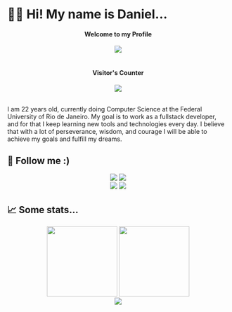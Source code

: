 # 👋🏽 Hi! My name is Daniel...
<h4 align="center">Welcome to my Profile</h4>
<div align="center">
  <img src="https://imgur.com/rJAwGa2"/></br></br>
  <h4>Visitor's Counter</h4>
  <img src="https://profile-counter.glitch.me/dmaxadu/count.svg"/>
 </div>
 </br>
<p>I am 22 years old, currently doing Computer Science at the Federal University of Rio de Janeiro. My goal is to work as a fullstack developer, and for that I keep learning new tools and technologies every day. I believe that with a lot of perseverance, wisdom, and courage I will be able to achieve my goals and fulfill my dreams.</p>
<h2> 📱 Follow me :) </h2>
<div align="center">
  <a href="https://instagram.com/dmaxadu"><img src="https://img.shields.io/badge/Instagram-dmaxadu-ff69b4?style=for-the-badge&logo=instagram&labelColor=lightgrey"></a>
  <a href="https://www.deezer.com/br/profile/353056733?origin=activation-journey"><img src="https://img.shields.io/badge/deezer-dmaxadu-yellow?style=for-the-badge&logo=deezer&labelColor=lightgrey"></a>
 </div>
 <div align="center">
    <a href="https://danielmachado.netlify.app"><img src="https://img.shields.io/badge/my_website-click_here-success?style=for-the-badge&labelColor=lightgrey"/></a>
    <a href="https://twitter.com/dmaxadu"><img src="https://img.shields.io/badge/twitter-dmaxadu-9cf?style=for-the-badge&labelColor=lightgrey&logo=twitter"/></a>
 </div>
 <h2> 📈 Some stats... </h2>
<div dir="auto" align="center">
  <img height="160em" style="max-width: 100%;" src="https://github-readme-stats.vercel.app/api?username=dmaxadu&show_icons=true&theme=chartreuse-dark"/>
  <img height="160em" style="max-width: 100%;" src="https://github-readme-stats.vercel.app/api/top-langs/?username=dmaxadu&theme=chartreuse-dark&layout=compact"/>
</div>
<div align="center">
  <img src="https://raw.githubusercontent.com/dmaxadu/dmaxadu/output/github-contribution-grid-snake.svg"/>
 </div>

